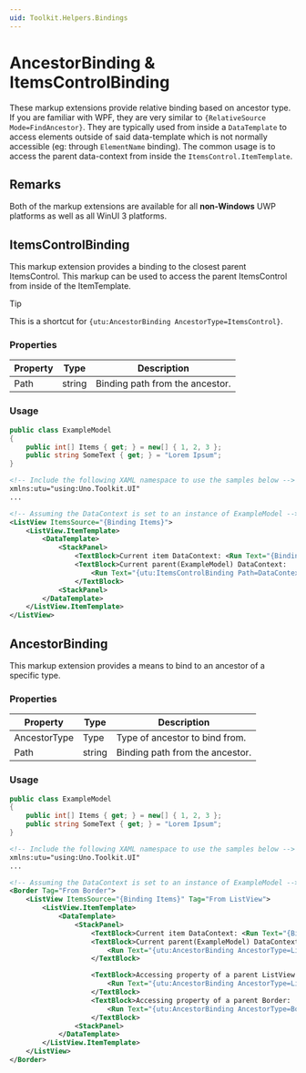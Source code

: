 ```yaml
---
uid: Toolkit.Helpers.Bindings
---
```


# AncestorBinding & ItemsControlBinding

These markup extensions provide relative binding based on ancestor type. If you are familiar with WPF, they are very similar to `{RelativeSource Mode=FindAncestor}`.
They are typically used from inside a `DataTemplate` to access elements outside of said data-template which is not normally accessible (eg: through `ElementName` binding). The common usage is to access the parent data-context from inside the `ItemsControl.ItemTemplate`.

## Remarks

Both of the markup extensions are available for all **non-Windows** UWP platforms as well as all WinUI 3 platforms.

## ItemsControlBinding

This markup extension provides a binding to the closest parent ItemsControl. This markup can be used to access the parent ItemsControl from inside of the ItemTemplate.

> [!TIP]
> This is a shortcut for `{utu:AncestorBinding AncestorType=ItemsControl}`.

### Properties

Property|Type|Description
-|-|-
Path|string|Binding path from the ancestor.

### Usage
```cs
public class ExampleModel
{
    public int[] Items { get; } = new[] { 1, 2, 3 };
    public string SomeText { get; } = "Lorem Ipsum";
}
```
```xml
<!-- Include the following XAML namespace to use the samples below -->
xmlns:utu="using:Uno.Toolkit.UI"
...

<!-- Assuming the DataContext is set to an instance of ExampleModel -->
<ListView ItemsSource="{Binding Items}">
    <ListView.ItemTemplate>
        <DataTemplate>
            <StackPanel>
                <TextBlock>Current item DataContext: <Run Text="{Binding}" /></TextBlock>
                <TextBlock>Current parent(ExampleModel) DataContext:
                    <Run Text="{utu:ItemsControlBinding Path=DataContext.SomeText}" />
                </TextBlock>
            <StackPanel>
        </DataTemplate>
    </ListView.ItemTemplate>
</ListView>
```

## AncestorBinding

This markup extension provides a means to bind to an ancestor of a specific type.

### Properties

Property|Type|Description
-|-|-
AncestorType|Type|Type of ancestor to bind from.
Path|string|Binding path from the ancestor.

### Usage

```cs
public class ExampleModel
{
    public int[] Items { get; } = new[] { 1, 2, 3 };
    public string SomeText { get; } = "Lorem Ipsum";
}
```
```xml
<!-- Include the following XAML namespace to use the samples below -->
xmlns:utu="using:Uno.Toolkit.UI"
...

<!-- Assuming the DataContext is set to an instance of ExampleModel -->
<Border Tag="From Border">
    <ListView ItemsSource="{Binding Items}" Tag="From ListView">
        <ListView.ItemTemplate>
            <DataTemplate>
                <StackPanel>
                    <TextBlock>Current item DataContext: <Run Text="{Binding}" /></TextBlock>
                    <TextBlock>Current parent(ExampleModel) DataContext:
                        <Run Text="{utu:AncestorBinding AncestorType=ListView, Path=DataContext.SomeText}" />
                    </TextBlock>

                    <TextBlock>Accessing property of a parent ListView:
                        <Run Text="{utu:AncestorBinding AncestorType=ListView, Path=Tag}" />
                    </TextBlock>
                    <TextBlock>Accessing property of a parent Border:
                        <Run Text="{utu:AncestorBinding AncestorType=Border, Path=Tag}" />
                    </TextBlock>
                <StackPanel>
            </DataTemplate>
        </ListView.ItemTemplate>
    </ListView>
</Border>
```

